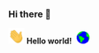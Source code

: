 ### Hi there 👋
<img src="https://github.com/Srezzx/Srezzx/blob/master/Assets/Hi.gif" width="29px"> **Hello world!** &nbsp;<img src="https://github.com/Srezzx/Srezzx/blob/master/Assets/Earth.gif" width="24px">
<!--
**Srezzx/Srezzx** is a ✨ _special_ ✨ repository because its `README.md` (this file) appears on your GitHub profile.

Here are some ideas to get you started:

- 🔭 I’m currently working on ...
- 🌱 I’m currently learning ...
- 👯 I’m looking to collaborate on ...
- 🤔 I’m looking for help with ...
- 💬 Ask me about ...
- 📫 How to reach me: ...
- 😄 Pronouns: ...
- ⚡ Fun fact: ...
-->
